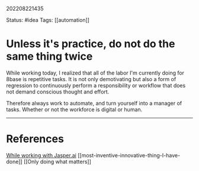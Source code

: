 202208221435

Status: #idea
Tags: [[automation]]

# Unless it's practice, do not do the same thing twice

While working today, I realized that all of the labor I'm currently doing for 8base is repetitive tasks. It is not only demotivating but also a form of regression to continuously perform a responsibility or workflow that does not demand conscious thought and effort. 

Therefore always work to automate, and turn yourself into a manager of tasks. Whether or not the workforce is digital or human.

___
# References

[While working with Jasper.ai](https://jasper.ai)
[[most-inventive-innovative-thing-I-have-done]]
[[Only doing what matters]]